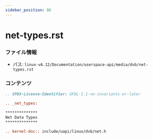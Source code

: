 ```yaml
---
sidebar_position: 86
---
```

# net-types.rst

### ファイル情報

- パス: `linux-v6.12/Documentation/userspace-api/media/dvb/net-types.rst`

### コンテンツ

```rst
.. SPDX-License-Identifier: GFDL-1.1-no-invariants-or-later

.. _net_types:

**************
Net Data Types
**************

.. kernel-doc:: include/uapi/linux/dvb/net.h

```
